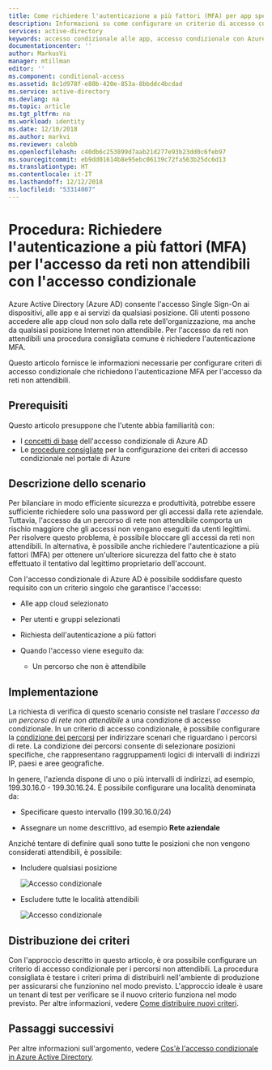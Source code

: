 ```yaml
---
title: Come richiedere l'autenticazione a più fattori (MFA) per app specifiche per l'accesso da reti non attendibili con l'accesso condizionale di Azure Active Directory (Azure AD) | Microsoft Docs
description: Informazioni su come configurare un criterio di accesso condizionale in Azure Active Directory (Azure AD) per i tentativi di accesso da reti non attendibili.
services: active-directory
keywords: accesso condizionale alle app, accesso condizionale con Azure AD, accesso sicuro alle risorse aziendali, criteri di accesso condizionale
documentationcenter: ''
author: MarkusVi
manager: mtillman
editor: ''
ms.component: conditional-access
ms.assetid: 8c1d978f-e80b-420e-853a-8bbddc4bcdad
ms.service: active-directory
ms.devlang: na
ms.topic: article
ms.tgt_pltfrm: na
ms.workload: identity
ms.date: 12/10/2018
ms.author: markvi
ms.reviewer: calebb
ms.openlocfilehash: c40db6c253899d7aab21d277e93b23dd0c6feb97
ms.sourcegitcommit: eb9dd01614b8e95ebc06139c72fa563b25dc6d13
ms.translationtype: HT
ms.contentlocale: it-IT
ms.lasthandoff: 12/12/2018
ms.locfileid: "53314007"
---
```

# <a name="how-to-require-mfa-for-access-from-untrusted-networks-with-conditional-access"></a>Procedura: Richiedere l'autenticazione a più fattori (MFA) per l'accesso da reti non attendibili con l'accesso condizionale   

Azure Active Directory (Azure AD) consente l'accesso Single Sign-On ai dispositivi, alle app e ai servizi da qualsiasi posizione. Gli utenti possono accedere alle app cloud non solo dalla rete dell'organizzazione, ma anche da qualsiasi posizione Internet non attendibile. Per l'accesso da reti non attendibili una procedura consigliata comune è richiedere l'autenticazione MFA.

Questo articolo fornisce le informazioni necessarie per configurare criteri di accesso condizionale che richiedono l'autenticazione MFA per l'accesso da reti non attendibili. 

## <a name="prerequisites"></a>Prerequisiti

Questo articolo presuppone che l'utente abbia familiarità con: 

- I [concetti di base](overview.md) dell'accesso condizionale di Azure AD 
- Le [procedure consigliate](best-practices.md) per la configurazione dei criteri di accesso condizionale nel portale di Azure



## <a name="scenario-description"></a>Descrizione dello scenario

Per bilanciare in modo efficiente sicurezza e produttività, potrebbe essere sufficiente richiedere solo una password per gli accessi dalla rete aziendale. Tuttavia, l'accesso da un percorso di rete non attendibile comporta un rischio maggiore che gli accessi non vengano eseguiti da utenti legittimi. Per risolvere questo problema, è possibile bloccare gli accessi da reti non attendibili. In alternativa, è possibile anche richiedere l'autenticazione a più fattori (MFA) per ottenere un'ulteriore sicurezza del fatto che è stato effettuato il tentativo dal legittimo proprietario dell'account. 

Con l'accesso condizionale di Azure AD è possibile soddisfare questo requisito con un criterio singolo che garantisce l'accesso: 

- Alle app cloud selezionato

- Per utenti e gruppi selezionati  

- Richiesta dell'autenticazione a più fattori 

- Quando l'accesso viene eseguito da: 

    - Un percorso che non è attendibile


## <a name="implementation"></a>Implementazione

La richiesta di verifica di questo scenario consiste nel traslare l'*accesso da un percorso di rete non attendibile* a una condizione di accesso condizionale. In un criterio di accesso condizionale, è possibile configurare la [condizione dei percorsi](location-condition.md) per indirizzare scenari che riguardano i percorsi di rete. La condizione dei percorsi consente di selezionare posizioni specifiche, che rappresentano raggruppamenti logici di intervalli di indirizzi IP, paesi e aree geografiche.  

In genere, l'azienda dispone di uno o più intervalli di indirizzi, ad esempio, 199.30.16.0 - 199.30.16.24.
È possibile configurare una località denominata da:

- Specificare questo intervallo (199.30.16.0/24) 

- Assegnare un nome descrittivo, ad esempio **Rete aziendale** 


Anziché tentare di definire quali sono tutte le posizioni che non vengono considerati attendibili, è possibile:

- Includere qualsiasi posizione 

    ![Accesso condizionale](./media/untrusted-networks/02.png)

- Escludere tutte le località attendibili 

    ![Accesso condizionale](./media/untrusted-networks/01.png)



## <a name="policy-deployment"></a>Distribuzione dei criteri

Con l'approccio descritto in questo articolo, è ora possibile configurare un criterio di accesso condizionale per i percorsi non attendibili. La procedura consigliata è testare i criteri prima di distribuirli nell'ambiente di produzione per assicurarsi che funzionino nel modo previsto. L'approccio ideale è usare un tenant di test per verificare se il nuovo criterio funziona nel modo previsto. Per altre informazioni, vedere [Come distribuire nuovi criteri](best-practices.md#how-should-you-deploy-a-new-policy). 



## <a name="next-steps"></a>Passaggi successivi

Per altre informazioni sull'argomento, vedere [Cos'è l'accesso condizionale in Azure Active Directory](../active-directory-conditional-access-azure-portal.md).